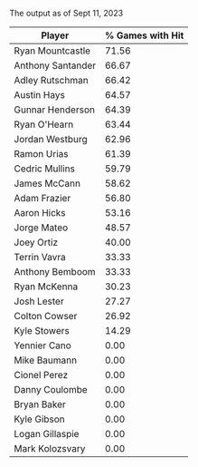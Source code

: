The output as of Sept 11, 2023

| Player            | % Games with Hit |
|-------------------|------------------|
| Ryan Mountcastle  | 71.56            |
| Anthony Santander  | 66.67            |
| Adley Rutschman   | 66.42            |
| Austin Hays       | 64.57            |
| Gunnar Henderson  | 64.39            |
| Ryan O'Hearn      | 63.44            |
| Jordan Westburg   | 62.96            |
| Ramon Urias       | 61.39            |
| Cedric Mullins    | 59.79            |
| James McCann      | 58.62            |
| Adam Frazier      | 56.80            |
| Aaron Hicks       | 53.16            |
| Jorge Mateo       | 48.57            |
| Joey Ortiz        | 40.00            |
| Terrin Vavra      | 33.33            |
| Anthony Bemboom   | 33.33            |
| Ryan McKenna      | 30.23            |
| Josh Lester       | 27.27            |
| Colton Cowser     | 26.92            |
| Kyle Stowers      | 14.29            |
| Yennier Cano      | 0.00             |
| Mike Baumann      | 0.00             |
| Cionel Perez      | 0.00             |
| Danny Coulombe    | 0.00             |
| Bryan Baker       | 0.00             |
| Kyle Gibson       | 0.00             |
| Logan Gillaspie   | 0.00             |
| Mark Kolozsvary   | 0.00             |
